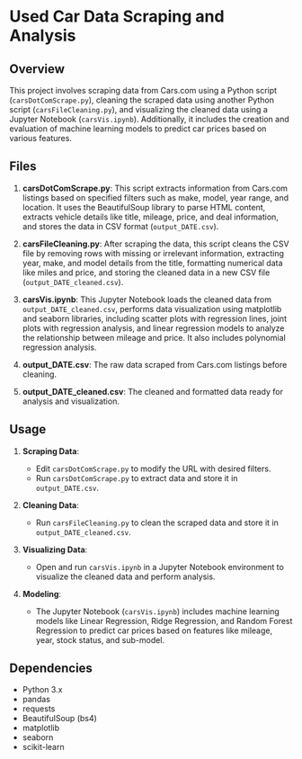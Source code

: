# Used Car Data Scraping and Analysis

## Overview

This project involves scraping data from Cars.com using a Python script (`carsDotComScrape.py`), cleaning the scraped data using another Python script (`carsFileCleaning.py`), and visualizing the cleaned data using a Jupyter Notebook (`carsVis.ipynb`). Additionally, it includes the creation and evaluation of machine learning models to predict car prices based on various features.

## Files

1. **carsDotComScrape.py**: This script extracts information from Cars.com listings based on specified filters such as make, model, year range, and location. It uses the BeautifulSoup library to parse HTML content, extracts vehicle details like title, mileage, price, and deal information, and stores the data in CSV format (`output_DATE.csv`).

2. **carsFileCleaning.py**: After scraping the data, this script cleans the CSV file by removing rows with missing or irrelevant information, extracting year, make, and model details from the title, formatting numerical data like miles and price, and storing the cleaned data in a new CSV file (`output_DATE_cleaned.csv`).

3. **carsVis.ipynb**: This Jupyter Notebook loads the cleaned data from `output_DATE_cleaned.csv`, performs data visualization using matplotlib and seaborn libraries, including scatter plots with regression lines, joint plots with regression analysis, and linear regression models to analyze the relationship between mileage and price. It also includes polynomial regression analysis.

4. **output_DATE.csv**: The raw data scraped from Cars.com listings before cleaning.

5. **output_DATE_cleaned.csv**: The cleaned and formatted data ready for analysis and visualization.

## Usage

1. **Scraping Data**:
   - Edit `carsDotComScrape.py` to modify the URL with desired filters.
   - Run `carsDotComScrape.py` to extract data and store it in `output_DATE.csv`.

2. **Cleaning Data**:
   - Run `carsFileCleaning.py` to clean the scraped data and store it in `output_DATE_cleaned.csv`.

3. **Visualizing Data**:
   - Open and run `carsVis.ipynb` in a Jupyter Notebook environment to visualize the cleaned data and perform analysis.

4. **Modeling**:
   - The Jupyter Notebook (`carsVis.ipynb`) includes machine learning models like Linear Regression, Ridge Regression, and Random Forest Regression to predict car prices based on features like mileage, year, stock status, and sub-model.

## Dependencies

- Python 3.x
- pandas
- requests
- BeautifulSoup (bs4)
- matplotlib
- seaborn
- scikit-learn

